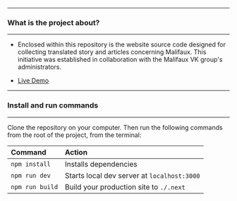 ----
### What is the project about?
----
- Enclosed within this repository is the website source code designed for collecting translated story and articles concerning Malifaux. This initiative was established in collaboration with the Malifaux VK group's administrators.

- <a target="_blank" href="https://malifaux.ru/" rel="nofollow">Live Demo</a>

----
### Install and run commands
----

Clone the repository on your computer. Then run the following commands from the root of the project, from the terminal:

| Command                | Action                                             |
| :--------------------- | :------------------------------------------------- |
| `npm install`          | Installs dependencies                              |
| `npm run dev`          | Starts local dev server at `localhost:3000`        |
| `npm run build`        | Build your production site to `./.next`    |   